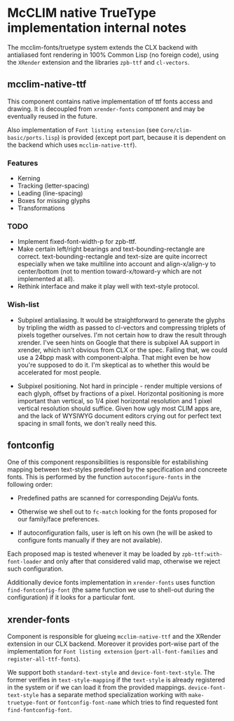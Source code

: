 # McCLIM native TrueType implementation internal notes

The mcclim-fonts/truetype system extends the CLX backend with
antialiased font rendering in 100% Common Lisp (no foreign code),
using the `XRender` extension and the libraries `zpb-ttf` and
`cl-vectors`.

## mcclim-native-ttf

This component contains native implementation of ttf fonts access and
drawing. It is decoupled from `xrender-fonts` component and may be eventually
reused in the future.

Also implementation of `Font listing extension` (see
`Core/clim-basic/ports.lisp`) is provided (except port part, because
it is dependent on the backend which uses `mcclim-native-ttf`).

### Features

* Kerning
* Tracking (letter-spacing)
* Leading (line-spacing)
* Boxes for missing glyphs
* Transformations

### TODO

* Implement fixed-font-width-p for zpb-ttf.
* Make certain left/right bearings and text-bounding-rectangle are
  correct. text-bounding-rectangle and text-size are quite incorrect especially
  when we take multiline into account and align-x/align-y to center/bottom (not
  to mention toward-x/toward-y which are not implemented at all).
* Rethink interface and make it play well with text-style protocol.

### Wish-list

* Subpixel antialiasing. It would be straightforward to generate the
  glyphs by tripling the width as passed to cl-vectors and compressing
  triplets of pixels together ourselves. I'm not certain how to draw
  the result through xrender. I've seen hints on Google that there is
  subpixel AA support in xrender, which isn't obvious from CLX or the
  spec. Failing that, we could use a 24bpp mask with component-alpha.
  That might even be how you're supposed to do it. I'm skeptical as to
  whether this would be accelerated for most people.

* Subpixel positioning. Not hard in principle - render multiple versions
  of each glyph, offset by fractions of a pixel. Horizontal positioning
  is more important than vertical, so 1/4 pixel horizontal resolution
  and 1 pixel vertical resolution should suffice. Given how ugly most
  CLIM apps are, and the lack of WYSIWYG document editors crying out
  for perfect text spacing in small fonts, we don't really need this.

## fontconfig

One of this component responsibilities is responsible for
estabilishing mapping between text-styles predefined by the
specification and concreete fonts. This is performed by the function
`autoconfigure-fonts` in the following order:

* Predefined paths are scanned for corresponding DejaVu fonts.

* Otherwise we shell out to `fc-match` looking for the fonts proposed
  for our family/face preferences.

* If autoconfiguration fails, user is left on his own (he will be
  asked to configure fonts manually if they are not available).

Each proposed map is tested whenever it may be loaded by
`zpb-ttf:with-font-loader` and only after that considered valid map,
otherwise we reject such configuration.

Additionally device fonts implementation in `xrender-fonts` uses
function `find-fontconfig-font` (the same function we use to shell-out
during the configuration) if it looks for a particular font.

## xrender-fonts

Component is responsible for glueing `mcclim-native-ttf` and the
XRender extension in our CLX backend. Moreover it provides port-wise
part of the implementation for `Font listing extension`
(`port-all-font-families` and `register-all-ttf-fonts`).

We support both `standard-text-style` and `device-font-text-style`. The former
verifies in `text-style-mapping` if the `text-style` is already registered in
the system or if we can load it from the provided
mappings. `device-font-text-style` has a separate method specialization working
with `make-truetype-font` or `fontconfig-font-name` which tries to find
requested font `find-fontconfig-font`.
